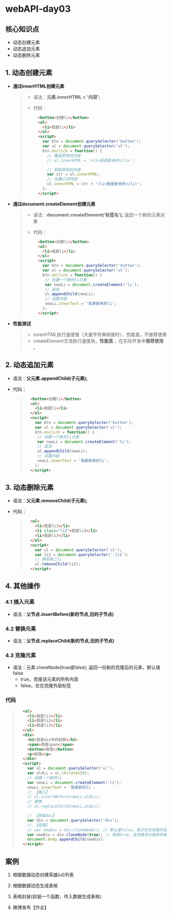 # webAPI-day03

## 核心知识点

+ 动态创建元素
+ 动态追加元素
+ 动态删除元素



## 1. 动态创建元素

+ **通过innerHTML创建元素** 

  > + 语法：**元素.innerHTML = '内容';** 
  > + 代码：
  >
  >   ```html
  >     <button>创建li</button>
  >     <ul>
  >       <li>我是li</li>
  >     </ul>
  >     <script>
  >       var btn = document.querySelector('button');
  >       var ul = document.querySelector('ul');
  >       btn.onclick = function() {
  >         // 覆盖原有的内容
  >         // ul.innerHTML = '<li>我是新来的</li>';
  >
  >         // 获取原有的内容
  >         var str = ul.innerHTML;
  >         // 设置ul的内容
  >         ul.innerHTML = str + '<li>我是新来的</li>';
  >       };
  >     </script>
  >   ```

+ **通过document.createElement创建元素** 

  > + 语法：**document.createElement(‘标签名’);**   返回一个新的元素对象
  > + 代码：
  >
  >   ```html
  >     <button>创建li</button>
  >     <ul>
  >       <li>我是li</li>
  >     </ul>
  >     <script>
  >       var btn = document.querySelector('button');
  >       var ul = document.querySelector('ul');
  >       btn.onclick = function() {
  >        // 创建一个新的li元素
  >        var newLi = document.createElement('li');
  >        // 追加
  >        ul.appendChild(newLi);
  >        // 设置内容
  >        newLi.innerText = '我是新来的li';
  >       };
  >     </script>
  >   ```

+ **性能测试** 

  > - innerHTML执行速度慢（大量字符串拼接时），性能差。不推荐使用
  > - createElement方法执行速度快，**性能高** ，在实际开发中**推荐使用** 。


## 2. 动态追加元素

+ 语法：**父元素.appendChild(子元素);** 

+ 代码：

  > ```html
  >   <button>创建li</button>
  >   <ul>
  >     <li>我是li</li>
  >   </ul>
  >   <script>
  >     var btn = document.querySelector('button');
  >     var ul = document.querySelector('ul');
  >     btn.onclick = function() {
  >      // 创建一个新的li元素
  >      var newLi = document.createElement('li');
  >      // 追加
  >      ul.appendChild(newLi);
  >      // 设置内容
  >      newLi.innerText = '我是新来的li';
  >     };
  >   </script>
  > ```

## 3. 动态删除元素

+ 语法：**父元素.removeChild(子元素);** 
+ 代码：

  > ```html
  >   <ul>
  >     <li>我是li1</li>
  >     <li class="li2">我是li2</li>
  >     <li>我是li3</li>
  >   </ul>
  >   <script>
  >     var ul = document.querySelector('ul');
  >     var li2 = document.querySelector('.li2');
  >     // 移除第二li
  >     ul.removeChild(li2);
  >   </script>
  > ```




## 4. 其他操作

### 4.1 插入元素

+ 语法：**父节点.insertBefore(新的节点,旧的子节点)** 


### 4.2 替换元素

+ 语法：**父节点.replaceChild(新的节点,旧的子节点)** 


### 4.3 克隆元素

+ 语法：元素.cloneNode(true或false);  返回一份新的克隆后的元素，默认值false
  + true，克隆该元素的所有内容
  + false，仅仅克隆外层标签


### 代码

> ```html
>   <ul>
>     <li>我是li1</li>
>     <li>我是li2</li>
>     <li>我是li3</li>
>   </ul>
>   <div>
>     <h2>我是div中的标题</h2>
>     <span>我是span</span>
>     <button>按钮</button>
>     <p>段落</p>
>   </div>
>   <script>
>     var ul = document.querySelector('ul');
>     var oldLi = ul.children[0];
>     // 创建一个新的li
>     var newLi = document.createElement('li');
>     newLi.innerText = '我是新的li';
>     // 【插入】
>     // ul.insertBefore(newLi,oldLi);
>     // 替换
>     // ul.replaceChild(newLi,oldLi);
>
>     // 【获取div】
>     var div = document.querySelector('div');
>     // 【克隆】
>     // var newDiv = div.cloneNode(); // 默认是false，表示仅仅克隆外层标签
>     var newDiv = div.cloneNode(true); // 若是true，会克隆该元素的所有内容
>     document.body.appendChild(newDiv);
>   </script>
> ```







## 案例

1. 根据数据动态创建英雄(ul)列表

2. 根据数据动态生成表格

3. 表格封装(封装一个函数，传入数据生成表格)

4. 微博发布【作业】



